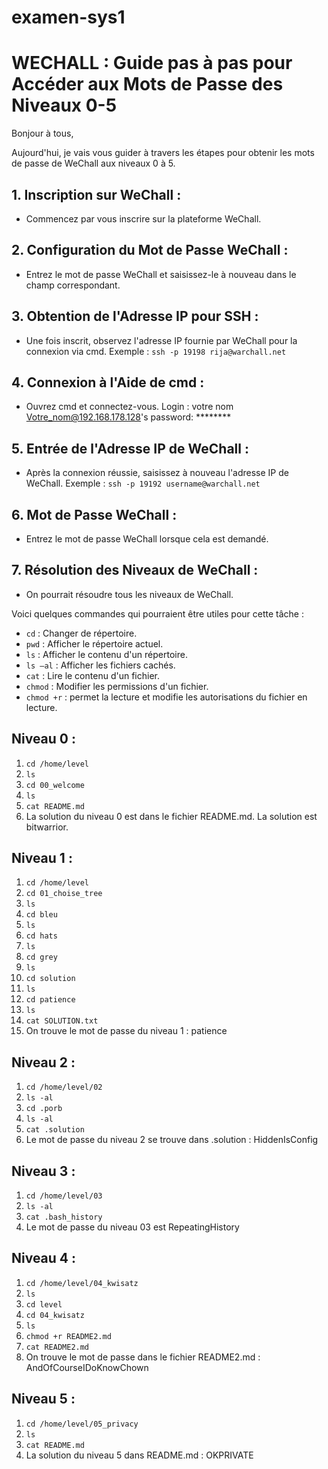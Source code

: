 # examen-sys1
# WECHALL : Guide pas à pas pour Accéder aux Mots de Passe des Niveaux 0-5

Bonjour à tous,

Aujourd'hui, je vais vous guider à travers les étapes pour obtenir les mots de passe de WeChall aux niveaux 0 à 5.

## 1. Inscription sur WeChall :
- Commencez par vous inscrire sur la plateforme WeChall.

## 2. Configuration du Mot de Passe WeChall :
- Entrez le mot de passe WeChall et saisissez-le à nouveau dans le champ correspondant.

## 3. Obtention de l'Adresse IP pour SSH :
- Une fois inscrit, observez l'adresse IP fournie par WeChall pour la connexion via cmd.
  Exemple : `ssh -p 19198 rija@warchall.net`

## 4. Connexion à l'Aide de cmd :
- Ouvrez cmd et connectez-vous.
Login : votre nom
Votre_nom@192.168.178.128's password: ********

## 5. Entrée de l'Adresse IP de WeChall :
- Après la connexion réussie, saisissez à nouveau l'adresse IP de WeChall.
Exemple : `ssh -p 19192 username@warchall.net`

## 6. Mot de Passe WeChall :
- Entrez le mot de passe WeChall lorsque cela est demandé.

## 7. Résolution des Niveaux de WeChall :
- On pourrait résoudre tous les niveaux de WeChall.

Voici quelques commandes qui pourraient être utiles pour cette tâche :
- `cd` : Changer de répertoire.
- `pwd` : Afficher le répertoire actuel.
- `ls` : Afficher le contenu d'un répertoire.
- `ls –al` : Afficher les fichiers cachés.
- `cat` : Lire le contenu d'un fichier.
- `chmod` : Modifier les permissions d'un fichier.
- `chmod +r` : permet la lecture et modifie les autorisations du fichier en lecture.

## Niveau 0 :
1. `cd /home/level`
2. `ls`
3. `cd 00_welcome`
4. `ls`
5. `cat README.md`
6. La solution du niveau 0 est dans le fichier README.md. La solution est bitwarrior.

## Niveau 1 :
1. `cd /home/level`
2. `cd 01_choise_tree`
3. `ls`
4. `cd bleu`
5. `ls`
6. `cd hats`
7. `ls`
8. `cd grey`
9. `ls`
10. `cd solution`
11. `ls`
12. `cd patience`
13. `ls`
14. `cat SOLUTION.txt`
15. On trouve le mot de passe du niveau 1 : patience

## Niveau 2 :
1. `cd /home/level/02`
2. `ls -al`
3. `cd .porb`
4. `ls -al`
5. `cat .solution`
6. Le mot de passe du niveau 2 se trouve dans .solution : HiddenIsConfig

## Niveau 3 :
1. `cd /home/level/03`
2. `ls -al`
3. `cat .bash_history`
4. Le mot de passe du niveau 03 est RepeatingHistory

## Niveau 4 :
1. `cd /home/level/04_kwisatz`
2. `ls`
3. `cd level`
4. `cd 04_kwisatz`
5. `ls`
6. `chmod +r README2.md`
7. `cat README2.md`
8. On trouve le mot de passe dans le fichier README2.md : AndOfCourseIDoKnowChown

## Niveau 5 :
1. `cd /home/level/05_privacy`
2. `ls`
3. `cat README.md`
4. La solution du niveau 5 dans README.md : OKPRIVATE
